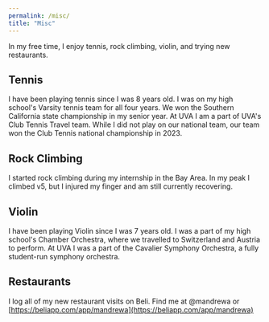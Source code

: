 ```yaml
---
permalink: /misc/
title: "Misc"
---
```


In my free time, I enjoy tennis, rock climbing, violin, and trying new restaurants.

## Tennis

I have been playing tennis since I was 8 years old. I was on my high school's Varsity tennis team for all four years. We won the Southern California state championship in my senior year. At UVA I am a part of UVA's Club Tennis Travel team. While I did not play on our national team, our team won the Club Tennis national championship in 2023.

## Rock Climbing

I started rock climbing during my internship in the Bay Area. In my peak I climbed v5, but I injured my finger and am still currently recovering.

## Violin

I have been playing Violin since I was 7 years old. I was a part of my high school's Chamber Orchestra, where we travelled to Switzerland and Austria to perform. At UVA I was a part of the Cavalier Symphony Orchestra, a fully student-run symphony orchestra.

## Restaurants

I log all of my new restaurant visits on Beli. Find me at @mandrewa or [https://beliapp.com/app/mandrewa](https://beliapp.com/app/mandrewa)
